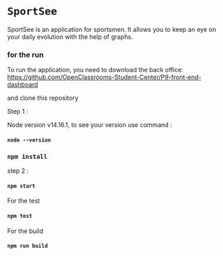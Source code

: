 
# `SportSee`

SportSee is an application for sportsmen. It allows you to keep an eye on your daily evolution with the help of graphs. 

### for the run 

To run the application, you need to download the back office: https://github.com/OpenClassrooms-Student-Center/P9-front-end-dashboard 

and clone this repository

Step 1 : 

Node version v14.16.1, to see your version use command :

#### `node --version`

### `npm install`

step 2 : 

#### `npm start`

For the test

#### `npm test`

For the build

####  `npm run build`





